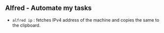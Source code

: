 ## Alfred - Automate my tasks

*  `alfred ip` : fetches IPv4 address of the machine and copies the same to the clipboard.
